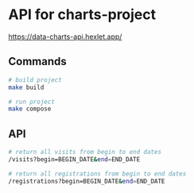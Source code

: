 # API for charts-project

https://data-charts-api.hexlet.app/

## Commands

```bash
# build project
make build

# run project
make compose
```

## API

```bash
# return all visits from begin to end dates
/visits?begin=BEGIN_DATE&end=END_DATE

# return all registrations from begin to end dates
/registrations?begin=BEGIN_DATE&end=END_DATE
```
